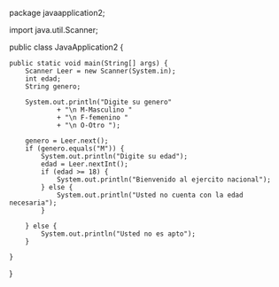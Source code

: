 package javaapplication2;

import java.util.Scanner;

public class JavaApplication2 {

    public static void main(String[] args) {
        Scanner Leer = new Scanner(System.in);
        int edad;
        String genero;

        System.out.println("Digite su genero"
                + "\n M-Masculino "
                + "\n F-femenino "
                + "\n O-Otro ");

        genero = Leer.next();
        if (genero.equals("M")) {
            System.out.println("Digite su edad");
            edad = Leer.nextInt();
            if (edad >= 18) {
                System.out.println("Bienvenido al ejercito nacional");
            } else {
                System.out.println("Usted no cuenta con la edad necesaria");
            }

        } else {
            System.out.println("Usted no es apto");
        }

    }

}

